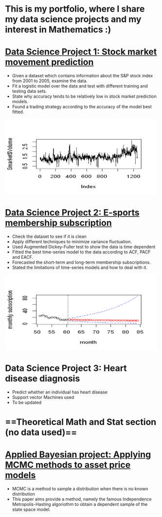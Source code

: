 # This is my portfolio, where I share my data science projects and my interest in Mathematics :)

# [Data Science Project 1: Stock market movement prediction](https://github.com/touchmebb/Chester_Yau_Portfolio/blob/main/Logistic%20Regression%20-%20Stock%20Market%20direction%20predictions.ipynb)
* Given a dataset which contains information about the S&P stock index from 2001 to 2005, examine the data.
* Fit a logistic model over the data and test with different training and testing data sets.
* State why accuracy tends to be relatively low in stock market prediction models.
* Found a trading strategy according to the accuracy of the model best fitted.

<img src="https://raw.githubusercontent.com/touchmebb/Chester_Yau_Portfolio/main/images/project%201.png" width="500" height="250">


# [Data Science Project 2: E-sports membership subscription](https://github.com/touchmebb/Chester_Yau_Portfolio/blob/main/Time-Series%20analysis%20Project%20-%20E-sports%20membership%20subscription.ipynb)
* Check the dataset to see if it is clean
* Apply different techniques to minimize variance fluctuation.
* Used Augmented Dickey-Fuller test to show the data is time dependent 
* Fitted the best time-series model to the data according to ACF, PACF and EACF.
* Forecasted the short-term and long-term membership subscriptions.
* Stated the limitations of time-series models and how to deal with it.

<img src="https://raw.githubusercontent.com/touchmebb/Chester_Yau_Portfolio/main/images/project%202.png" width="500" height="250">

# Data Science Project 3: Heart disease diagnosis
* Predict whether an individual has heart disease
* Support vector Machines used
* To be updated




# ==Theoretical Math and Stat section (no data used)==

# [Applied Bayesian project: Applying MCMC methods to asset price models](https://github.com/touchmebb/Chester_Yau_Portfolio/blob/main/Applying%20MCMC%20to%20asset%20pricing%20models.ipynb)
* MCMC is a method to sample a distribution when there is no known distribution
* This paper aims provide a method, namely the famous Independence Metropolis-Hasting algoriothm to obtain a dependent sample of the state space model.
